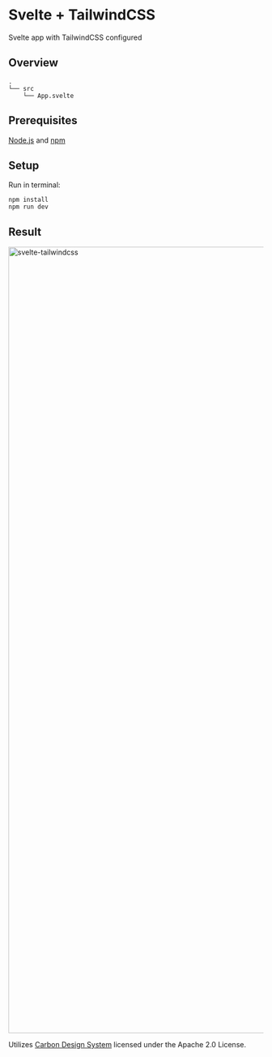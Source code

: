 # Svelte + TailwindCSS
Svelte app with TailwindCSS configured

## Overview

```
.
└── src
    └── App.svelte
```

## Prerequisites

[Node.js](https://nodejs.org/) and [npm](https://www.npmjs.com/)

## Setup

Run in terminal:
```
npm install
npm run dev
```

## Result

<img width="1552" alt="svelte-tailwindcss" src="https://user-images.githubusercontent.com/53351370/134327057-a7858307-7f45-4d9d-83fd-a46756bc2ee8.png">

Utilizes [Carbon Design System](https://github.com/carbon-design-system/carbon) licensed under the Apache 2.0 License.
